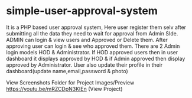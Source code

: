 # simple-user-approval-system
 It is a PHP based user approval system, Here user register them selv after submitting all the data they need to wait for approval from Admin SIde. ADMIN can login & view users and Approved or Delete them. After approving user can login & see who approved them. There are 2 Admin login models HOD & Administrator. If HOD approved users then in user dashboard it displays approved by HOD & if Admin approved then display approved by Administrator.
 User also update their profile in their dashboard(update name,email,password & photo)

 View Screenshots Folder for Project Images/Preview
https://youtu.be/mRZCDpN3KIEn (View Project)
